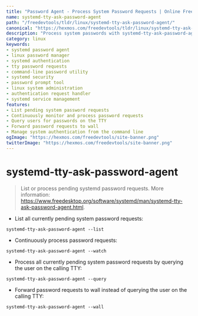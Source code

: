 ```yaml
---
title: "Password Agent - Process System Password Requests | Online Free DevTools by Hexmos"
name: systemd-tty-ask-password-agent
path: "/freedevtools/tldr/linux/systemd-tty-ask-password-agent/"
canonical: "https://hexmos.com/freedevtools/tldr/linux/systemd-tty-ask-password-agent/"
description: "Process system passwords with systemd-tty-ask-password-agent. List, query, and forward password requests to manage system authentication efficiently. Free online tool, no registration required."
category: linux
keywords:
- systemd password agent
- linux password manager
- systemd authentication
- tty password requests
- command-line password utility
- systemd security
- password prompt tool
- linux system administration
- authentication request handler
- systemd service management
features:
- List pending system password requests
- Continuously monitor and process password requests
- Query users for passwords on the TTY
- Forward password requests to wall
- Manage system authentication from the command line
ogImage: "https://hexmos.com/freedevtools/site-banner.png"
twitterImage: "https://hexmos.com/freedevtools/site-banner.png"
---
```


# systemd-tty-ask-password-agent

> List or process pending systemd password requests.
> More information: <https://www.freedesktop.org/software/systemd/man/systemd-tty-ask-password-agent.html>.

- List all currently pending system password requests:

`systemd-tty-ask-password-agent --list`

- Continuously process password requests:

`systemd-tty-ask-password-agent --watch`

- Process all currently pending system password requests by querying the user on the calling TTY:

`systemd-tty-ask-password-agent --query`

- Forward password requests to wall instead of querying the user on the calling TTY:

`systemd-tty-ask-password-agent --wall`
